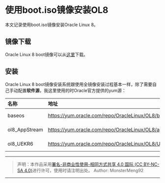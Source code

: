 # 使用boot.iso镜像安装OL8  

本文记录使用boot.iso镜像安装Oracle Linux 8。  

## 镜像下载  

Oracle Linux 8 boot镜像可以从[这里](http://yum.oracle.com/oracle-linux-isos.html)下载。  

## 安装  

Oracle Linux 8 boot镜像安装系统跟使用全镜像安装过程基本一样，除了需要自己手动配置**软件源**，我这里使用的时Oracle官方提供的yum源：  

| 名称          | 地址                                                             | 类型           |
| :------------ | :--------------------------------------------------------------- | :------------- |
| baseos        | https://yum.oracle.com/repo/OracleLinux/OL8/baseos/latest/x86_64 | Repository URL |
| ol8_AppStream | https://yum.oracle.com/repo/OracleLinux/OL8/appstream/x86_64/    | Repository URL |
| ol8_UEKR6     | https://yum.oracle.com/repo/OracleLinux/OL8/UEKR6/x86_64/        | Repository URL |

---

> 声明：本作品采用[署名-非商业性使用-相同方式共享 4.0 国际 (CC BY-NC-SA 4.0)](https://creativecommons.org/licenses/by-nc-sa/4.0/deed.zh)进行许可，使用时请注明出处。
> Author: MonsterMeng92

---  

